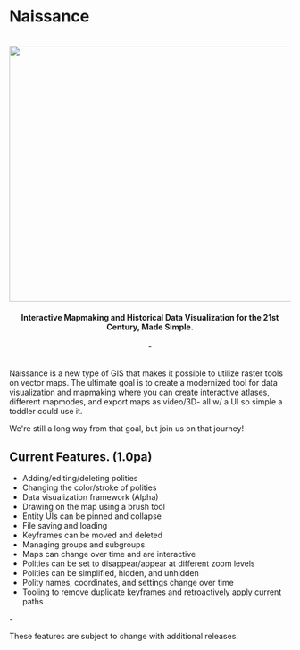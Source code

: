 # Naissance
<br>
<div align = "center"><img src = "https://cdn.discordapp.com/attachments/1070119424067121293/1098151690991063060/image.png" height = "458" width = "700"></div>

#### <div align = "center">Interactive Mapmaking and Historical Data Visualization for the 21st Century, Made Simple.</div>

<div align = "center">-</div>
<br>

Naissance is a new type of GIS that makes it possible to utilize raster tools on vector maps. The ultimate goal is to create a modernized tool for data visualization and mapmaking where you can create interactive atlases, different mapmodes, and export maps as video/3D- all w/ a UI so simple a toddler could use it.

We're still a long way from that goal, but join us on that journey!

## Current Features. (1.0pa)

- Adding/editing/deleting polities
- Changing the color/stroke of polities
- Data visualization framework (Alpha)
- Drawing on the map using a brush tool
- Entity UIs can be pinned and collapse
- File saving and loading
- Keyframes can be moved and deleted
- Managing groups and subgroups
- Maps can change over time and are interactive
- Polities can be set to disappear/appear at different zoom levels
- Polities can be simplified, hidden, and unhidden
- Polity names, coordinates, and settings change over time
- Tooling to remove duplicate keyframes and retroactively apply current paths

\-

These features are subject to change with additional releases.
